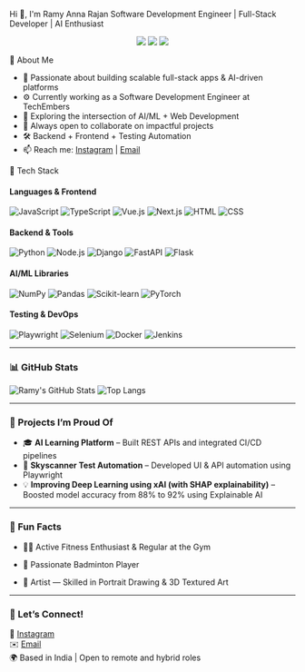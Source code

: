 Hi 👋, I'm Ramy Anna Rajan
Software Development Engineer | Full-Stack Developer | AI Enthusiast

<p align="center">
  <img src="https://img.shields.io/badge/Role-SDE-blue" />
  <img src="https://img.shields.io/badge/Tech Stack-Fullstack-informational" />
  <img src="https://img.shields.io/badge/Open to-Collaboration-success" />
</p>


 💫 About Me
- 🧠 Passionate about building scalable full-stack apps & AI-driven platforms  
- ⚙️ Currently working as a Software Development Engineer at TechEmbers
- 🤖 Exploring the intersection of AI/ML + Web Development 
- 🎯 Always open to collaborate on impactful projects  
- 🛠️ Backend + Frontend + Testing Automation  
- 📫 Reach me: [Instagram](https://instagram.com/brawniehead_) | [Email](mailto:annarajan98@gmail.com)



 💼 Tech Stack

#### Languages & Frontend
![JavaScript](https://img.shields.io/badge/-JavaScript-F7DF1E?logo=javascript&logoColor=black)
![TypeScript](https://img.shields.io/badge/-TypeScript-3178C6?logo=typescript&logoColor=white)
![Vue.js](https://img.shields.io/badge/-Vue.js-4FC08D?logo=vuedotjs&logoColor=white)
![Next.js](https://img.shields.io/badge/-Next.js-000000?logo=next.js)
![HTML](https://img.shields.io/badge/-HTML5-E34F26?logo=html5&logoColor=white)
![CSS](https://img.shields.io/badge/-CSS3-1572B6?logo=css3&logoColor=white)

#### Backend & Tools
![Python](https://img.shields.io/badge/-Python-3776AB?logo=python&logoColor=white)
![Node.js](https://img.shields.io/badge/-Node.js-339933?logo=node.js&logoColor=white)
![Django](https://img.shields.io/badge/-Django-092E20?logo=django&logoColor=white)
![FastAPI](https://img.shields.io/badge/-FastAPI-009688?logo=fastapi)
![Flask](https://img.shields.io/badge/-Flask-000000?logo=flask)

#### AI/ML Libraries
![NumPy](https://img.shields.io/badge/-NumPy-013243?logo=numpy)
![Pandas](https://img.shields.io/badge/-Pandas-150458?logo=pandas)
![Scikit-learn](https://img.shields.io/badge/-Scikit--Learn-F7931E?logo=scikit-learn)
![PyTorch](https://img.shields.io/badge/-PyTorch-EE4C2C?logo=pytorch)

#### Testing & DevOps
![Playwright](https://img.shields.io/badge/-Playwright-2EAD33?logo=microsoftedge)
![Selenium](https://img.shields.io/badge/-Selenium-43B02A?logo=selenium)
![Docker](https://img.shields.io/badge/-Docker-2496ED?logo=docker)
![Jenkins](https://img.shields.io/badge/-Jenkins-D24939?logo=jenkins)

---

### 📊 GitHub Stats
![Ramy's GitHub Stats](https://github-readme-stats.vercel.app/api?username=brawniehead&show_icons=true&theme=radical)
![Top Langs](https://github-readme-stats.vercel.app/api/top-langs/?username=brawniehead&layout=compact&theme=radical)

---

### 🚀 Projects I’m Proud Of
- 🎓 **AI Learning Platform** – Built REST APIs and integrated CI/CD pipelines  
- 🧪 **Skyscanner Test Automation** – Developed UI & API automation using Playwright  
- 💡 **Improving Deep Learning using xAI (with SHAP explainability)** – Boosted model accuracy from 88% to 92% using Explainable AI

---

### 🎤 Fun Facts
- 🏋️‍♀️ Active Fitness Enthusiast & Regular at the Gym

- 🏸 Passionate Badminton Player

- 🎨 Artist — Skilled in Portrait Drawing & 3D Textured Art

---

### 🙌 Let’s Connect!
📸 [Instagram](https://instagram.com/me_athul._)  
✉️ [Email](mailto:your-email@example.com)  
🌍 Based in India | Open to remote and hybrid roles

